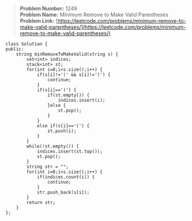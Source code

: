 > **Problem Number:** 1249 <br>
> **Problem Name:**  Minimum Remove to Make Valid Parentheses <br>
> **Problem Link:** [https://leetcode.com/problems/minimum-remove-to-make-valid-parentheses/](https://leetcode.com/problems/minimum-remove-to-make-valid-parentheses/) <br>

    class Solution {
    public:
        string minRemoveToMakeValid(string s) {
            set<int> indices;
            stack<int> st;
            for(int i=0;i<s.size();i++) {
                if(s[i]!='(' && s[i]!=')') {
                    continue;
                }
                if(s[i]==')') {
                    if(st.empty()) {
                        indices.insert(i);
                    }else {
                        st.pop();
                    }
                }
                else if(s[i]=='(') {
                    st.push(i);
                }
            }
            while(!st.empty()) {
                indices.insert(st.top());
                st.pop();
            }
            string str = "";
            for(int i=0;i<s.size();i++) {
                if(indices.count(i)) {
                    continue;
                }
                str.push_back(s[i]);
            }
            return str;
        }
    };